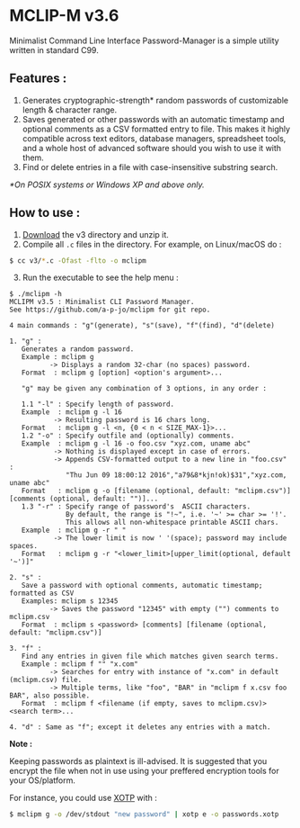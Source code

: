 # MCLIP-M v3.6

 Minimalist Command Line Interface Password-Manager is a simple utility written in standard C99.

## Features :
1. Generates cryptographic-strength* random passwords of customizable length & character range.
2. Saves generated or other passwords with an automatic timestamp and optional comments as a CSV formatted entry to file. This makes it highly compatible across text editors, database managers, spreadsheet tools, and a whole host of advanced software should you wish to use it with them.
3. Find or delete entries in a file with case-insensitive substring search. 

*\*On POSIX systems or Windows XP and above only.*

## How to use :
1. [Download](https://download-directory.github.io/?url=https%3A%2F%2Fgithub.com%2Fa-p-jo%2FMCLIP-M%2Ftree%2Fmain%2Fv3) the v3 directory and unzip it.
2. Compile all `.c` files in the directory.  For example, on Linux/macOS do :
```sh
$ cc v3/*.c -Ofast -flto -o mclipm
```
3. Run the executable to see the help menu :
```
$ ./mclipm -h
MCLIPM v3.5 : Minimalist CLI Password Manager.
See https://github.com/a-p-jo/mclipm for git repo.

4 main commands : "g"(generate), "s"(save), "f"(find), "d"(delete)

1. "g" :
   Generates a random password.
   Example : mclipm g
          -> Displays a random 32-char (no spaces) password.
   Format  : mclipm g [option] <option's argument>...

   "g" may be given any combination of 3 options, in any order :

   1.1 "-l" : Specify length of password.
   Example  : mclipm g -l 16
           -> Resulting password is 16 chars long.
   Format   : mclipm g -l <n, {0 < n < SIZE_MAX-1}>...
   1.2 "-o" : Specify outfile and (optionally) comments.
   Example  : mclipm g -l 16 -o foo.csv "xyz.com, uname abc"
           -> Nothing is displayed except in case of errors.
           -> Appends CSV-formatted output to a new line in "foo.csv" :
              "Thu Jun 09 18:00:12 2016","a79&8*kjn!ok)$31","xyz.com, uname abc"
   Format   : mclipm g -o [filename (optional, default: "mclipm.csv")] [comments (optional, default: "")]...
   1.3 "-r" : Specify range of password's  ASCII characters.
              By default, the range is "!~", i.e. '~' >= char >= '!'.
              This allows all non-whitespace printable ASCII chars.
   Example  : mclipm g -r " "
           -> The lower limit is now ' '(space); password may include spaces.
   Format   : mclipm g -r "<lower_limit>[upper_limit(optional, default '~')]"

2. "s" :
   Save a password with optional comments, automatic timestamp; formatted as CSV
   Examples: mclipm s 12345
          -> Saves the password "12345" with empty ("") comments to mclipm.csv
   Format  : mclipm s <password> [comments] [filename (optional, default: "mclipm.csv")]

3. "f" :
   Find any entries in given file which matches given search terms.
   Example : mclipm f "" "x.com"
          -> Searches for entry with instance of "x.com" in default (mclipm.csv) file.
          -> Multiple terms, like "foo", "BAR" in "mclipm f x.csv foo BAR", also possible.
   Format  : mclipm f <filename (if empty, saves to mclipm.csv)> <search term>...

4. "d" : Same as "f"; except it deletes any entries with a match.
```
**Note :** 

Keeping passwords as plaintext is ill-advised. It is suggested that you  encrypt the file when not in use using your preffered
encryption tools for your OS/platform. 

For instance, you could use [XOTP](https://github.com/a-p-jo/xotp) with :
```sh
$ mclipm g -o /dev/stdout "new password" | xotp e -o passwords.xotp
```
